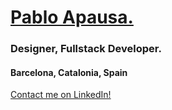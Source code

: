 # [Pablo Apausa.](https://apausa.dev)
### Designer, Fullstack Developer.
#### Barcelona, Catalonia, Spain
[Contact me on LinkedIn!](https://www.linkedin.com/in/apausa/)

